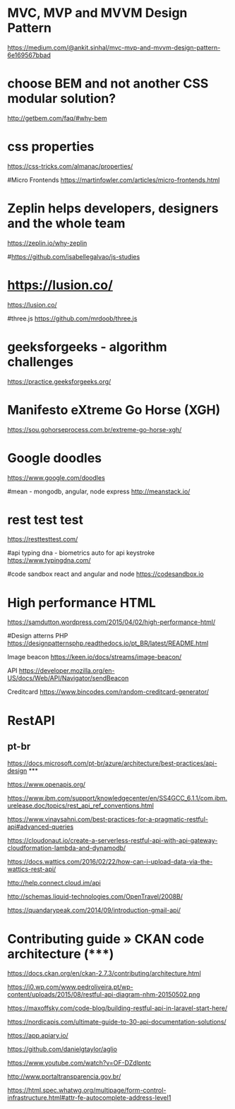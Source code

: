 # MVC, MVP and MVVM Design Pattern
https://medium.com/@ankit.sinhal/mvc-mvp-and-mvvm-design-pattern-6e169567bbad

# choose BEM and not another CSS modular solution?
http://getbem.com/faq/#why-bem


# css properties
https://css-tricks.com/almanac/properties/

#Micro Frontends
https://martinfowler.com/articles/micro-frontends.html

# Zeplin helps developers, designers and the whole team
https://zeplin.io/why-zeplin 

#https://github.com/isabellegalvao/js-studies

# https://lusion.co/
https://lusion.co/

#three.js
https://github.com/mrdoob/three.js

# geeksforgeeks - algorithm challenges
https://practice.geeksforgeeks.org/

# Manifesto eXtreme Go Horse (XGH)
https://sou.gohorseprocess.com.br/extreme-go-horse-xgh/

# Google doodles
https://www.google.com/doodles

#mean - mongodb, angular, node express
http://meanstack.io/

# rest test test
https://resttesttest.com/

#api typing dna - biometrics auto for api keystroke
https://www.typingdna.com/

#code sandbox react and angular and node 
https://codesandbox.io

# High performance HTML
https://samdutton.wordpress.com/2015/04/02/high-performance-html/

#Design atterns PHP
https://designpatternsphp.readthedocs.io/pt_BR/latest/README.html

Image beacon
https://keen.io/docs/streams/image-beacon/

API
https://developer.mozilla.org/en-US/docs/Web/API/Navigator/sendBeacon

Creditcard
https://www.bincodes.com/random-creditcard-generator/

# RestAPI

## pt-br
https://docs.microsoft.com/pt-br/azure/architecture/best-practices/api-design   ***

https://www.openapis.org/

https://www.ibm.com/support/knowledgecenter/en/SS4GCC_6.1.1/com.ibm.urelease.doc/topics/rest_api_ref_conventions.html

https://www.vinaysahni.com/best-practices-for-a-pragmatic-restful-api#advanced-queries

https://cloudonaut.io/create-a-serverless-restful-api-with-api-gateway-cloudformation-lambda-and-dynamodb/

https://docs.wattics.com/2016/02/22/how-can-i-upload-data-via-the-wattics-rest-api/

http://help.connect.cloud.im/api


http://schemas.liquid-technologies.com/OpenTravel/2008B/


https://quandarypeak.com/2014/09/introduction-gmail-api/

# Contributing guide » CKAN code architecture (***)
https://docs.ckan.org/en/ckan-2.7.3/contributing/architecture.html

https://i0.wp.com/www.pedroliveira.pt/wp-content/uploads/2015/08/restful-api-diagram-nhm-20150502.png

https://maxoffsky.com/code-blog/building-restful-api-in-laravel-start-here/

https://nordicapis.com/ultimate-guide-to-30-api-documentation-solutions/

https://app.apiary.io/

https://github.com/danielgtaylor/aglio

https://www.youtube.com/watch?v=OF-DZdlpntc


http://www.portaltransparencia.gov.br/


https://html.spec.whatwg.org/multipage/form-control-infrastructure.html#attr-fe-autocomplete-address-level1

